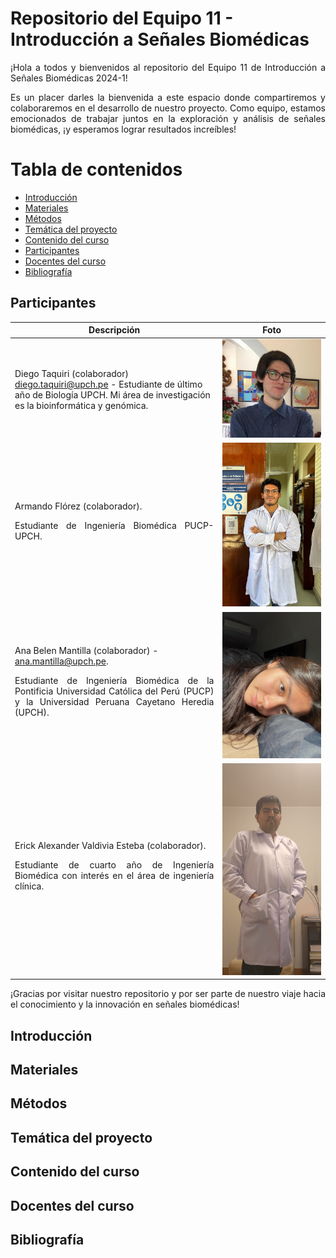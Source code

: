 # Repositorio del Equipo 11 - Introducción a Señales Biomédicas 
<p align="justify">
¡Hola a todos y bienvenidos al repositorio del Equipo 11 de Introducción a Señales Biomédicas 2024-1!

<p align="justify">
Es un placer darles la bienvenida a este espacio donde compartiremos y colaboraremos en el desarrollo de nuestro proyecto. Como equipo, estamos emocionados de trabajar juntos en la exploración y análisis de señales biomédicas, ¡y esperamos lograr resultados increíbles!

# Tabla de contenidos
- [Introducción](#Introducción)
- [Materiales](#Materiales)
- [Métodos](#Métodos)
- [Temática del proyecto](#Temática-del-proyecto)
- [Contenido del curso](#Contenido-del-curso)
- [Participantes](#Participantes)
- [Docentes del curso](#Docentes-del-curso)
- [Bibliografía](#Bibliografía)

## Participantes

| Descripción  | Foto |
| ------------- | ------------- |
| Diego Taquiri (colaborador) diego.taquiri@upch.pe - Estudiante de último año de Biología UPCH. Mi área de investigación es la bioinformática y genómica. | ![](images/diego.jpeg)              |
| Armando Flórez (colaborador). <p align="justify">Estudiante de Ingeniería Biomédica PUCP- UPCH. | ![](images/Armando.jpeg)              |
| Ana Belen Mantilla (colaborador) - ana.mantilla@upch.pe. <p align="justify"> Estudiante de Ingeniería Biomédica de la Pontificia Universidad Católica del Perú (PUCP) y la Universidad Peruana Cayetano Heredia (UPCH). | ![](images/ana.jpg)              |
| Erick Alexander Valdivia Esteba (colaborador). <p align="justify">Estudiante de cuarto año de Ingeniería Biomédica con interés en el área de ingeniería clínica. | ![](images/Erick.jpg)              |

<p align="justify">
¡Gracias por visitar nuestro repositorio y por ser parte de nuestro viaje hacia el conocimiento y la innovación en señales biomédicas!

## Introducción

## Materiales

## Métodos

## Temática del proyecto

## Contenido del curso

## Docentes del curso

## Bibliografía


